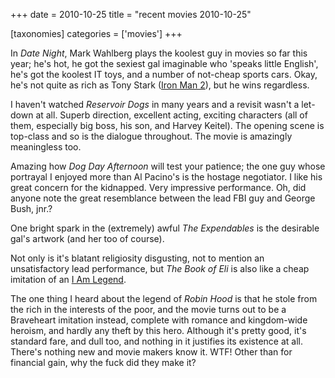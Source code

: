 +++
date = 2010-10-25
title = "recent movies 2010-10-25"

[taxonomies]
categories = ['movies']
+++

In *Date Night*, Mark Wahlberg plays the koolest guy in movies so far
this year; he\'s hot, he got the sexiest gal imaginable who \'speaks
little English\', he\'s got the koolest IT toys, and a number of
not-cheap sports cars. Okay, he\'s not quite as rich as Tony Stark
([Iron Man 2]), but he wins regardless.

I haven\'t watched *Reservoir Dogs* in many years and a revisit wasn\'t
a let-down at all. Superb direction, excellent acting, exciting
characters (all of them, especially big boss, his son, and Harvey
Keitel). The opening scene is top-class and so is the dialogue
throughout. The movie is amazingly meaningless too.

Amazing how *Dog Day Afternoon* will test your patience; the one guy
whose portrayal I enjoyed more than Al Pacino\'s is the hostage
negotiator. I like his great concern for the kidnapped. Very impressive
performance. Oh, did anyone note the great resemblance between the lead
FBI guy and George Bush, jnr.?

One bright spark in the (extremely) awful *The Expendables* is the
desirable gal\'s artwork (and her too of course).

Not only is it\'s blatant religiosity disgusting, not to mention an
unsatisfactory lead performance, but *The Book of Eli* is also like a
cheap imitation of an [I Am Legend].

The one thing I heard about the legend of *Robin Hood* is that he stole
from the rich in the interests of the poor, and the movie turns out to
be a Braveheart imitation instead, complete with romance and
kingdom-wide heroism, and hardly any theft by this hero. Although it\'s
pretty good, it\'s standard fare, and dull too, and nothing in it
justifies its existence at all. There\'s nothing new and movie makers
know it. WTF! Other than for financial gain, why the fuck did they make
it?

  [Iron Man 2]: http://tshepang.net/iron-man-2
  [I Am Legend]: http://tshepang.net/i-am-legend
